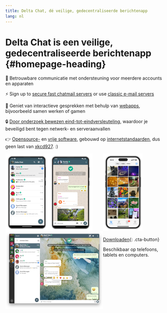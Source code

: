 ```yaml
---
title: Delta Chat, dé veilige, gedecentraliseerde berichtenapp 
lang: nl
---
```


# Delta Chat is een veilige, gedecentraliseerde berichtenapp {#homepage-heading}

💬 Betrouwbare communicatie met ondersteuning voor meerdere accounts en apparaten

⚡️ Sign up to [secure fast chatmail servers](chatmail) or use [classic e-mail servers](https://providers.delta.chat/)

🥳 Geniet van interactieve gesprekken met behulp van [webapps](https://webxdc.org/), bijvoorbeeld samen werken of gamen

🔒 [Door onderzoek bewezen eind-tot-eindversleuteling](https://delta.chat/en/2024-03-25-crypto-analysis-securejoin), waardoor je beveiligd bent tegen netwerk- en serveraanvallen

👉 [Opensource-](https://nl.wikipedia.org/wiki/Opensourcesoftware)
en [vrije software](https://nl.wikipedia.org/wiki/Vrije_software), gebouwd op [internetstandaarden](https://github.com/deltachat/deltachat-core-rust/blob/master/standards.md), dus geen last van [xkcd927](https://xkcd.com/927/). :)

<div>
<a href="../assets/home/screenshots/android1.png">
<picture>
<source srcset="../assets/home/screenshots/android1-thumbnail.webp" type="image/webp" />
<source srcset="../assets/home/screenshots/android1-thumbnail.png" type="image/png" />
<img src="../assets/home/screenshots/android1-thumbnail.png" width="136" height="242" style="float: left; display: block;" alt="A screenshot of Delta Chat on Android showing chat list" />
</picture>
</a>
</div>

<div>
<a href="../assets/home/screenshots/android2.png">
<picture>
<source srcset="../assets/home/screenshots/android2-thumbnail.webp" type="image/webp" />
<source srcset="../assets/home/screenshots/android2-thumbnail.png" type="image/png" />
<img src="../assets/home/screenshots/android2-thumbnail.png" width="136" height="242" style="float: left; display: block;" alt="A screenshot of Delta Chat on Android showing a chat" />
</picture>
</a>
</div>

<div>
<a href="../assets/home/screenshots/desktop.png">
<picture>
<source srcset="../assets/home/screenshots/desktop-thumbnail.webp" type="image/webp" />
<source srcset="../assets/home/screenshots/desktop-thumbnail.png" type="image/png" />
<img src="../assets/home/screenshots/desktop-thumbnail.png" width="305" height="242" style="float:left;" alt="A screenshot of Delta Chat on desktop" />
</picture>
</a>
</div>

<div>
<a href="../assets/home/screenshots/ios.png">
<picture>
<source srcset="../assets/home/screenshots/ios-thumbnail.webp" type="image/webp" />
<source srcset="../assets/home/screenshots/ios-thumbnail.png" type="image/png" />
<img src="../assets/home/screenshots/ios.png" width="124" height="242" alt="A screenshot of Delta Chat on iOS" />
</picture>
</a>
</div>

[Downloaden](https://get.delta.chat){: .cta-button}

Beschikbaar op telefoons, tablets en computers.


